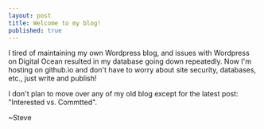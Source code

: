 ```yaml
---
layout: post
title: Welcome to my blog!
published: true
---
```


I tired of maintaining my own Wordpress blog, and issues with Wordpress on Digital Ocean resulted in my database going down repeatedly. Now I'm hosting on github.io and don't have to worry about site security, databases, etc., just write and publish!

I don't plan to move over any of my old blog except for the latest post: "Interested vs. Commtted".

~Steve